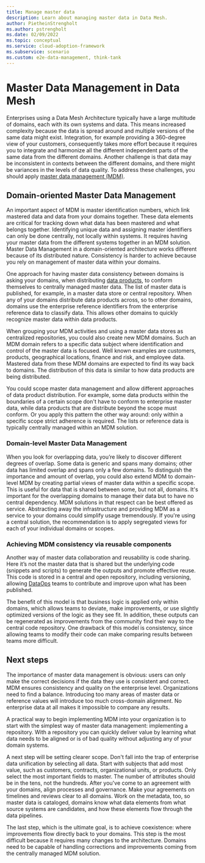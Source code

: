```yaml
---
title: Manage master data
description: Learn about managing master data in Data Mesh.
author: PietheinStrengholt
ms.author: pstrengholt
ms.date: 02/09/2022
ms.topic: conceptual
ms.service: cloud-adoption-framework
ms.subservice: scenario
ms.custom: e2e-data-management, think-tank
---
```


# Master Data Management in Data Mesh

Enterprises using a Data Mesh Architecture typically have a large multitude of domains, each with its own systems and data. This means increased complexity because the data is spread around and multiple versions of the same data might exist. Integration, for example providing a 360-degree view of your customers, consequently takes more effort because it requires you to integrate and harmonize all the different independent parts of the same data from the different domains. Another challenge is that data may be inconsistent in contexts between the different domains, and there might be variances in the levels of data quality. To address these challenges, you should apply [master data management (MDM)](../govern-master-data.md).

## Domain-oriented Master Data Management

An important aspect of MDM is master identification numbers, which link mastered data and data from your domains together. These data elements are critical for tracking down what data has been mastered and what belongs together. Identifying unique data and assigning master identifiers can only be done centrally, not locally within systems. It requires having your master data from the different systems together in an MDM solution. Master Data Management in a domain-oriented architecture works different because of its distributed nature. Consistency is harder to achieve because you rely on management of master data within your domains.

One approach for having master data consistency between domains is asking your domains, when distributing [data products](./data-landing-zone-data-products.md), to conform themselves to centrally managed master data. The list of master data is published, for example, in a master data store or central repository. When any of your domains distribute data products across, so to other domains, domains use the enterprise reference identifiers from the enterprise reference data to classify data. This allows other domains to quickly recognize master data within data products.

When grouping your MDM activities and using a master data stores as centralized repositories, you could also create new MDM domains. Such an MDM domain refers to a specific data subject where identification and control of the master data is focused. Well known examples are customers, products, geographical locations, finance and risk, and employee data. Mastered data from these MDM domains are expected to find its way back to domains. The distribution of this data is similar to how data products are being distributed.

You could scope master data management and allow different approaches of data product distribution. For example, some data products within the boundaries of a certain scope don't have to conform to enterprise master data, while data products that are distribute beyond the scope must conform. Or you apply this pattern the other way around: only within a specific scope strict adherence is required. The lists or reference data is typically centrally managed within an MDM solution.

### Domain-level Master Data Management

When you look for overlapping data, you’re likely to discover different degrees of overlap. Some data is generic and spans many domains; other data has limited overlap and spans only a few domains. To distinguish the importance and amount of overlap, you could also extend MDM to domain-level MDM by creating partial views of master data within a specific scope. This is useful for data that is shared between some, but not all, domains. It's important for the overlapping domains to manage their data but to have no central dependency. MDM solutions in that respect can be best offered as service. Abstracting away the infrastructure and providing MDM as a service to your domains could simplify usage tremendously. If you're using a central solution, the recommendation is to apply segregated views for each of your individual domains or scopes.

### Achieving MDM consistency via reusable components

Another way of master data collaboration and reusability is code sharing. Here it’s not the master data that is shared but the underlying code (snippets and scripts) to generate the outputs and promote effective reuse. This code is stored in a central and open repository, including versioning, allowing [DataOps](./data-mesh-dataops.md) teams to contribute and improve upon what has been published.

The benefit of this model is that business logic is applied only within domains, which allows teams to deviate, make improvements, or use slightly optimized versions of the logic as they see fit. In addition, these outputs can be regenerated as improvements from the community find their way to the central code repository. One drawback of this model is consistency, since allowing teams to modify their code can make
comparing results between teams more difficult.

## Next steps

The importance of master data management is obvious: users can only make the correct decisions if the data they use is consistent and correct. MDM ensures consistency and quality on the enterprise level. Organizations need to find a balance. Introducing too many areas of master data or reference values will introduce too much cross-domain alignment. No enterprise data at all makes it impossible to compare any results.

A practical way to begin implementing MDM into your organization is to start with the simplest way of master data management: implementing a repository. With a repository you can quickly deliver value by learning what data needs to be aligned or is of bad quality without adjusting any of your domain systems.

A next step will be setting clearer scope. Don't fall into the trap of enterprise data unification by selecting all data. Start with subjects that add most value, such as customers, contracts, organizational units, or products. Only select the most important fields to master. The number of attributes should be in the tens, not the hundreds. After you've come to an agreement with your domains, align processes and governance. Make your agreements on timelines and reviews clear to all domains. Work on the metadata, too, so master data is cataloged, domains know what data elements from what source systems are candidates, and how these elements flow through the data pipelines.

The last step, which is the ultimate goal, is to achieve coexistence: where improvements flow directly back to your domains. This step is the most difficult because it requires many changes to the architecture. Domains need to be capable of handling corrections and improvements coming from the centrally managed MDM solution.
